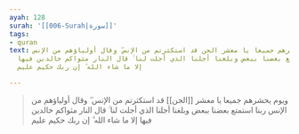 ```yaml
---
ayah: 128
surah: '[[006-Surah|سورة]]'
tags:
- quran
text: ويوم يحشرهم جميعا يا معشر الجن قد استكثرتم من الإنس ۖ وقال أولياؤهم من الإنس
  ربنا استمتع بعضنا ببعض وبلغنا أجلنا الذي أجلت لنا ۚ قال النار مثواكم خالدين فيها
  إلا ما شاء الله ۗ إن ربك حكيم عليم

---
```

> ويوم يحشرهم جميعا يا معشر [[الجن]] قد استكثرتم من الإنس ۖ وقال أولياؤهم من الإنس ربنا استمتع بعضنا ببعض وبلغنا أجلنا الذي أجلت لنا ۚ قال النار مثواكم خالدين فيها إلا ما شاء الله ۗ إن ربك حكيم عليم
